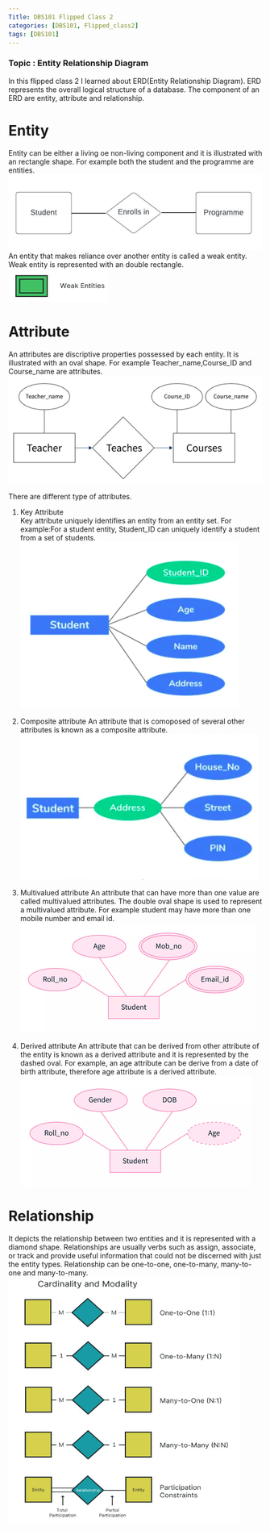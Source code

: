 ```yaml
---
Title: DBS101 Flipped Class 2
categories: [DBS101, Flipped_class2]
tags: [DBS101]
---
```


### Topic : Entity Relationship Diagram

In this flipped class 2 I learned about ERD(Entity Relationship Diagram). ERD represents the overall logical structure of a database. The component of an ERD are entity, attribute and relationship. 

# Entity
Entity can be either a living oe non-living component and it is illustrated with an rectangle shape. For example both the student and the programme are entities. 
![Entities](pictures/ss1.png)
An entity that makes reliance over another entity is called a weak entity. Weak entity is represented with an double rectangle.
![Weak entities](pictures/ss2.png)

# Attribute
An attributes are discriptive properties possessed by each entity. It is illustrated with an oval shape. For example Teacher_name,Course_ID and Course_name are attributes.
![Attributes](pictures/ss3.png)

There are different type of attributes. 
1. Key Attribute   
Key attribute uniquely identifies an entity from an entity set. For example:For a student entity, Student_ID can uniquely identify a student from a set of students.
![Key Attributes](pictures/ss4.png)

2. Composite attribute
An attribute that is comoposed of several other attributes is known as a composite attribute.
![Composite Attributes](pictures/ss5.png)

3. Multivalued attribute
An attribute that can have more than one value are called multivalued attributes. The double oval shape is used to represent a multivalued attribute. For example student may have more than one mobile number and email id.
![Multivalued Attributes](pictures/ss6.png)

4. Derived attribute
An attribute that can be derived from other attribute of the entity is known as a derived attribute and it is represented by the dashed oval. For example, an age attribute can be derive from a date of birth attribute, therefore age attribute is a derived attribute.
![ Derived Attributes](pictures/ss7.png)

# Relationship
It depicts the relationship between two entities and it is represented with a diamond shape. Relationships are usually verbs such as assign, associate, or track and provide useful information that could not be discerned with just the entity types. Relationship can be one-to-one, one-to-many, many-to-one and many-to-many.
![relationship](pictures/ss8.png)
